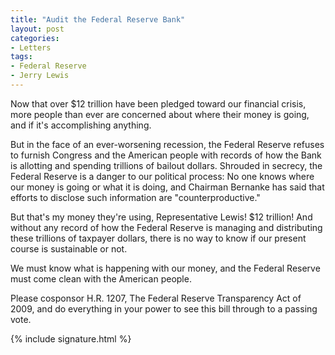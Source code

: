 ```yaml
---
title: "Audit the Federal Reserve Bank"
layout: post
categories:
- Letters
tags:
- Federal Reserve
- Jerry Lewis
---
```


Now that over $12 trillion have been pledged toward our financial crisis, more people than ever are concerned about where their money is going, and if it's accomplishing anything.

But in the face of an ever-worsening recession, the Federal Reserve refuses to furnish Congress and the American people with records of how the Bank is allotting and spending trillions of bailout dollars. Shrouded in secrecy, the Federal Reserve is a danger to our political process: No one knows where our money is going or what it is doing, and Chairman Bernanke has said that efforts to disclose such information are "counterproductive."

But that's my money they're using, Representative Lewis! $12 trillion! And without any record of how the Federal Reserve is managing and distributing these trillions of taxpayer dollars, there is no way to know if our present course is sustainable or not.

We must know what is happening with our money, and the Federal Reserve must come clean with the American people.

Please cosponsor H.R. 1207, The Federal Reserve Transparency Act of 2009, and do everything in your power to see this bill through to a passing vote.

{% include signature.html %}
